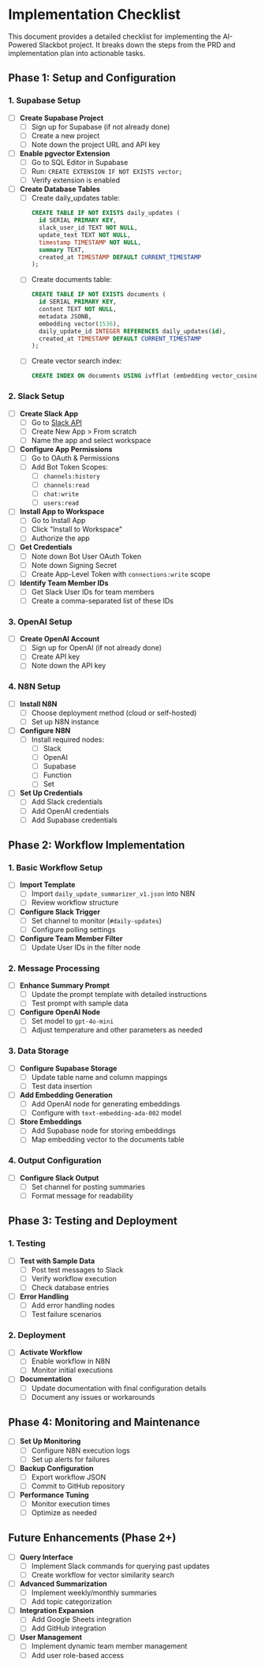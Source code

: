 # Implementation Checklist

This document provides a detailed checklist for implementing the AI-Powered Slackbot project. It breaks down the steps from the PRD and implementation plan into actionable tasks.

## Phase 1: Setup and Configuration

### 1. Supabase Setup

- [ ] **Create Supabase Project**
  - [ ] Sign up for Supabase (if not already done)
  - [ ] Create a new project
  - [ ] Note down the project URL and API key

- [ ] **Enable pgvector Extension**
  - [ ] Go to SQL Editor in Supabase
  - [ ] Run: `CREATE EXTENSION IF NOT EXISTS vector;`
  - [ ] Verify extension is enabled

- [ ] **Create Database Tables**
  - [ ] Create daily_updates table:
    ```sql
    CREATE TABLE IF NOT EXISTS daily_updates (
      id SERIAL PRIMARY KEY,
      slack_user_id TEXT NOT NULL,
      update_text TEXT NOT NULL,
      timestamp TIMESTAMP NOT NULL,
      summary TEXT,
      created_at TIMESTAMP DEFAULT CURRENT_TIMESTAMP
    );
    ```
  - [ ] Create documents table:
    ```sql
    CREATE TABLE IF NOT EXISTS documents (
      id SERIAL PRIMARY KEY,
      content TEXT NOT NULL,
      metadata JSONB,
      embedding vector(1536),
      daily_update_id INTEGER REFERENCES daily_updates(id),
      created_at TIMESTAMP DEFAULT CURRENT_TIMESTAMP
    );
    ```
  - [ ] Create vector search index:
    ```sql
    CREATE INDEX ON documents USING ivfflat (embedding vector_cosine_ops) WITH (lists = 100);
    ```

### 2. Slack Setup

- [ ] **Create Slack App**
  - [ ] Go to [Slack API](https://api.slack.com/apps)
  - [ ] Create New App > From scratch
  - [ ] Name the app and select workspace

- [ ] **Configure App Permissions**
  - [ ] Go to OAuth & Permissions
  - [ ] Add Bot Token Scopes:
    - [ ] `channels:history`
    - [ ] `channels:read`
    - [ ] `chat:write`
    - [ ] `users:read`

- [ ] **Install App to Workspace**
  - [ ] Go to Install App
  - [ ] Click "Install to Workspace"
  - [ ] Authorize the app

- [ ] **Get Credentials**
  - [ ] Note down Bot User OAuth Token
  - [ ] Note down Signing Secret
  - [ ] Create App-Level Token with `connections:write` scope

- [ ] **Identify Team Member IDs**
  - [ ] Get Slack User IDs for team members
  - [ ] Create a comma-separated list of these IDs

### 3. OpenAI Setup

- [ ] **Create OpenAI Account**
  - [ ] Sign up for OpenAI (if not already done)
  - [ ] Create API key
  - [ ] Note down the API key

### 4. N8N Setup

- [ ] **Install N8N**
  - [ ] Choose deployment method (cloud or self-hosted)
  - [ ] Set up N8N instance

- [ ] **Configure N8N**
  - [ ] Install required nodes:
    - [ ] Slack
    - [ ] OpenAI
    - [ ] Supabase
    - [ ] Function
    - [ ] Set

- [ ] **Set Up Credentials**
  - [ ] Add Slack credentials
  - [ ] Add OpenAI credentials
  - [ ] Add Supabase credentials

## Phase 2: Workflow Implementation

### 1. Basic Workflow Setup

- [ ] **Import Template**
  - [ ] Import `daily_update_summarizer_v1.json` into N8N
  - [ ] Review workflow structure

- [ ] **Configure Slack Trigger**
  - [ ] Set channel to monitor (`#daily-updates`)
  - [ ] Configure polling settings

- [ ] **Configure Team Member Filter**
  - [ ] Update User IDs in the filter node

### 2. Message Processing

- [ ] **Enhance Summary Prompt**
  - [ ] Update the prompt template with detailed instructions
  - [ ] Test prompt with sample data

- [ ] **Configure OpenAI Node**
  - [ ] Set model to `gpt-4o-mini`
  - [ ] Adjust temperature and other parameters as needed

### 3. Data Storage

- [ ] **Configure Supabase Storage**
  - [ ] Update table name and column mappings
  - [ ] Test data insertion

- [ ] **Add Embedding Generation**
  - [ ] Add OpenAI node for generating embeddings
  - [ ] Configure with `text-embedding-ada-002` model

- [ ] **Store Embeddings**
  - [ ] Add Supabase node for storing embeddings
  - [ ] Map embedding vector to the documents table

### 4. Output Configuration

- [ ] **Configure Slack Output**
  - [ ] Set channel for posting summaries
  - [ ] Format message for readability

## Phase 3: Testing and Deployment

### 1. Testing

- [ ] **Test with Sample Data**
  - [ ] Post test messages to Slack
  - [ ] Verify workflow execution
  - [ ] Check database entries

- [ ] **Error Handling**
  - [ ] Add error handling nodes
  - [ ] Test failure scenarios

### 2. Deployment

- [ ] **Activate Workflow**
  - [ ] Enable workflow in N8N
  - [ ] Monitor initial executions

- [ ] **Documentation**
  - [ ] Update documentation with final configuration details
  - [ ] Document any issues or workarounds

## Phase 4: Monitoring and Maintenance

- [ ] **Set Up Monitoring**
  - [ ] Configure N8N execution logs
  - [ ] Set up alerts for failures

- [ ] **Backup Configuration**
  - [ ] Export workflow JSON
  - [ ] Commit to GitHub repository

- [ ] **Performance Tuning**
  - [ ] Monitor execution times
  - [ ] Optimize as needed

## Future Enhancements (Phase 2+)

- [ ] **Query Interface**
  - [ ] Implement Slack commands for querying past updates
  - [ ] Create workflow for vector similarity search

- [ ] **Advanced Summarization**
  - [ ] Implement weekly/monthly summaries
  - [ ] Add topic categorization

- [ ] **Integration Expansion**
  - [ ] Add Google Sheets integration
  - [ ] Add GitHub integration

- [ ] **User Management**
  - [ ] Implement dynamic team member management
  - [ ] Add user role-based access

